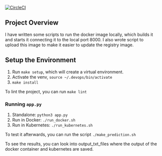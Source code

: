 [![CircleCI](https://circleci.com/gh/frank3stein/ml-microservice.svg?style=svg)](https://circleci.com/gh/frank3stein/ml-microservice)

## Project Overview

I have written some scripts to run the docker image locally, which builds it and starts it connecting it to the local port 8000. I also wrote script to upload this image to make it easier to update the registry image.


## Setup the Environment
1. Run `make setup`, which will create a virtual environment.
2. Activate the venv, `source ~/.devops/bin/activate`
3. `make install`

To lint the project, you can run `make lint`


### Running `app.py`

1. Standalone:  `python3 app.py`
2. Run in Docker:  `./run_docker.sh`
3. Run in Kubernetes:  `./run_kubernetes.sh`


To test it afterwards, you can run the script `./make_prediction.sh`


To see the results, you can look into output_txt_files where the output of the docker container and kubernetes are saved. 